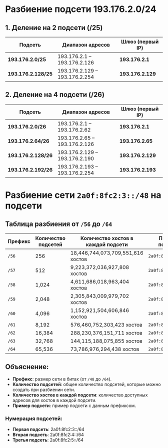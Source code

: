# Разбиение подсети 193.176.2.0/24

## 1. Деление на 2 подсети (/25)

| Подсеть            | Диапазон адресов           | Шлюз (первый IP) |
|--------------------|---------------------------|------------------|
| **193.176.2.0/25**   | 193.176.2.1 – 193.176.2.126 | **193.176.2.1**  |
| **193.176.2.128/25** | 193.176.2.129 – 193.176.2.254 | **193.176.2.129** |

## 2. Деление на 4 подсети (/26)

| Подсеть            | Диапазон адресов            | Шлюз (первый IP) |
|--------------------|----------------------------|------------------|
| **193.176.2.0/26**   | 193.176.2.1 – 193.176.2.62   | **193.176.2.1**  |
| **193.176.2.64/26**  | 193.176.2.65 – 193.176.2.126  | **193.176.2.65** |
| **193.176.2.128/26** | 193.176.2.129 – 193.176.2.190 | **193.176.2.129** |
| **193.176.2.192/26** | 193.176.2.193 – 193.176.2.254 | **193.176.2.193** |



# Разбиение сети `2a0f:8fc2:3::/48` на подсети

## Таблица разбиения от `/56` до `/64`

| Префикс     | Количество подсетей | Количество хостов в каждой подсети         | Пример подсети       |
|-------------|---------------------|-------------------------------------------|----------------------|
| `/56`       | 256                 | 18,446,744,073,709,551,616 хостов         | `2a0f:8fc2:3::/56`   |
| `/57`       | 512                 | 9,223,372,036,927,808 хостов              | `2a0f:8fc2:3::/57`   |
| `/58`       | 1,024               | 4,611,686,018,963,404 хостов              | `2a0f:8fc2:3::/58`   |
| `/59`       | 2,048               | 2,305,843,009,979,702 хостов              | `2a0f:8fc2:3::/59`   |
| `/60`       | 4,096               | 1,152,921,504,606,846 хостов              | `2a0f:8fc2:3::/60`   |
| `/61`       | 8,192               | 576,460,752,303,423 хостов                | `2a0f:8fc2:3::/61`   |
| `/62`       | 16,384              | 288,230,376,151,711 хостов                | `2a0f:8fc2:3::/62`   |
| `/63`       | 32,768              | 144,115,188,075,855 хостов                | `2a0f:8fc2:3::/63`   |
| `/64`       | 65,536              | 73,786,976,294,438 хостов                 | `2a0f:8fc2:3::/64`   |

## Объяснение:
- **Префикс**: размер сети в битах (от `/48` до `/64`).
- **Количество подсетей**: общее количество подсетей, которые можно создать при разбиении сети.
- **Количество хостов в каждой подсети**: количество доступных адресов для хостов в каждой подсети.
- **Пример подсети**: пример подсети с данным префиксом.

### Нумерация подсетей:
- **Первая подсеть**: 2a0f:8fc2:3::/64
- **Вторая подсеть**: 2a0f:8fc2:4::/64
- **Третья подсеть**: 2a0f:8fc2:5::/64

